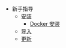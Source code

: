 - 新手指导
    - [安装](https://github.com/75team/firekylin/wiki/安装)
        - [Docker 安装](https://github.com/75team/firekylin/wiki/Docker_安装)
    - [导入](https://github.com/75team/firekylin/wiki/导入)
    - [更新](https://github.com/75team/firekylin/wiki/更新)